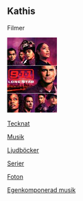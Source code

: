 ## Kathis 

Filmer

<a href="details/290.html" title="Tv Serier" id="thumbimage">
              <img src="images/290t.jpg"/>

Tecknat

Musik

Ljudböcker

Serier

Foton

Egenkomponerad musik

